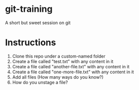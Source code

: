 # git-training
A short but sweet session on git

# Instructions
1. Clone this repo under a custom-named folder
2. Create a file called "test.txt" with any content in it
3. Create a file called "another-file.txt" with any content in it
4. Create a file called "one-more-file.txt" with any content in it
5. Add all files (How many ways do you know?)
6. How do you unstage a file?


